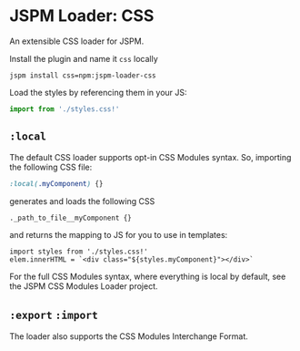 # JSPM Loader: CSS

An extensible CSS loader for JSPM.

Install the plugin and name it `css` locally

```
jspm install css=npm:jspm-loader-css
```

Load the styles by referencing them in your JS:

```js
import from './styles.css!'
```

## `:local`

The default CSS loader supports opt-in CSS Modules syntax. So, importing the following CSS file:

```css
:local(.myComponent) {}
```

generates and loads the following CSS

```
._path_to_file__myComponent {}
```

and returns the mapping to JS for you to use in templates:

```
import styles from './styles.css!'
elem.innerHTML = `<div class="${styles.myComponent}"></div>`
```

For the full CSS Modules syntax, where everything is local by default, see the JSPM CSS Modules Loader project.

## `:export` `:import`

The loader also supports the CSS Modules Interchange Format. 
